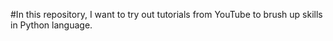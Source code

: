 #In this repository, I want to try out tutorials from YouTube to brush up skills in Python language.